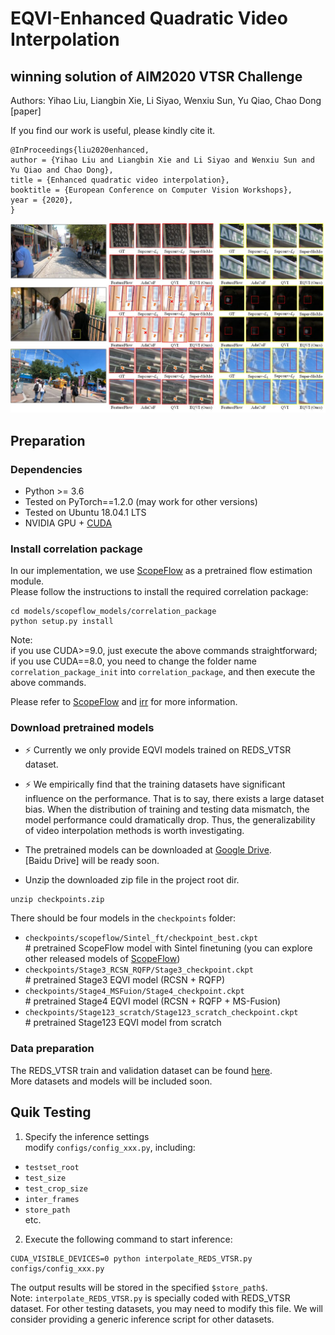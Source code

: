 # EQVI-Enhanced Quadratic Video Interpolation
## winning solution of AIM2020 VTSR Challenge
Authors: Yihao Liu, Liangbin Xie, Li Siyao, Wenxiu Sun, Yu Qiao, Chao Dong
[paper]

If you find our work is useful, please kindly cite it.
```
@InProceedings{liu2020enhanced,  
author = {Yihao Liu and Liangbin Xie and Li Siyao and Wenxiu Sun and Yu Qiao and Chao Dong},  
title = {Enhanced quadratic video interpolation},  
booktitle = {European Conference on Computer Vision Workshops},  
year = {2020},  
}
```

![visual_comparison](compare.jpg)

## Preparation
### Dependencies
- Python >= 3.6
- Tested on PyTorch==1.2.0 (may work for other versions)
- Tested on Ubuntu 18.04.1 LTS
- NVIDIA GPU + [CUDA](https://developer.nvidia.com/cuda-downloads)

### Install correlation package
In our implementation, we use [ScopeFlow](https://github.com/avirambh/ScopeFlow) as a pretrained flow estimation module.  
Please follow the instructions to install the required correlation package:
```
cd models/scopeflow_models/correlation_package
python setup.py install
```
Note:  
if you use CUDA>=9.0, just execute the above commands straightforward;  
if you use CUDA==8.0, you need to change the folder name `correlation_package_init` into `correlation_package`, and then execute the above commands.

Please refer to [ScopeFlow](https://github.com/avirambh/ScopeFlow) and [irr](https://github.com/visinf/irr) for more information.

### Download pretrained models
- :zap: Currently we only provide EQVI models trained on REDS_VTSR dataset.
- :zap: We empirically find that the training datasets have significant influence on the performance. That is to say, there exists a large dataset bias. When
the distribution of training and testing data mismatch, the model performance could dramatically drop. Thus, the generalizability of video interpolation methods is worth investigating.

- The pretrained models can be downloaded at [Google Drive](https://drive.google.com/file/d/1n1N8Sc2HK5Wy0JHX5FXviO1aV73cWXOD/view?usp=sharing).  
[Baidu Drive] will be ready soon.
- Unzip the downloaded zip file in the project root dir.
```
unzip checkpoints.zip
```
There should be four models in the `checkpoints` folder:
- `checkpoints/scopeflow/Sintel_ft/checkpoint_best.ckpt`   
\# pretrained ScopeFlow model with Sintel finetuning (you can explore other released models of [ScopeFlow](https://github.com/avirambh/ScopeFlow))
- `checkpoints/Stage3_RCSN_RQFP/Stage3_checkpoint.ckpt`    
\# pretrained Stage3 EQVI model (RCSN + RQFP)
- `checkpoints/Stage4_MSFuion/Stage4_checkpoint.ckpt`      
\# pretrained Stage4 EQVI model (RCSN + RQFP + MS-Fusion)
- `checkpoints/Stage123_scratch/Stage123_scratch_checkpoint.ckpt`  
\# pretrained Stage123 EQVI model from scratch

### Data preparation
The REDS_VTSR train and validation dataset can be found [here](https://competitions.codalab.org/competitions/24584#participate-get-data).  
More datasets and models will be included soon.

## Quik Testing
1. Specify the inference settings  
modify `configs/config_xxx.py`, including:  
  - `testset_root` 
  - `test_size`
  - `test_crop_size`
  - `inter_frames`
  - `store_path`  
etc.

2. Execute the following command to start inference:
```
CUDA_VISIBLE_DEVICES=0 python interpolate_REDS_VTSR.py configs/config_xxx.py
```
The output results will be stored in the specified `$store_path$`.  
Note: `interpolate_REDS_VTSR.py` is specially coded with REDS_VTSR dataset. For other testing datasets, you may need to modify this file. We will consider providing a generic inference script for other datasets.

